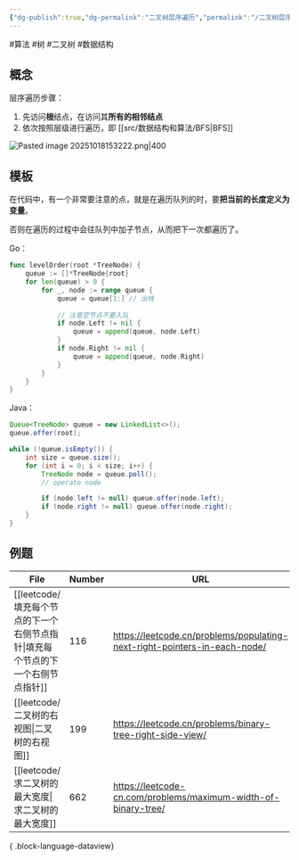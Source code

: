 ```yaml
---
{"dg-publish":true,"dg-permalink":"二叉树层序遍历","permalink":"/二叉树层序遍历/"}
---
```



#算法 #树 #二叉树 #数据结构

## 概念

层序遍历步骤：
1. 先访问**根**结点，在访问其**所有的相邻结点**
2. 依次按照层级进行遍历，即 [[src/数据结构和算法/BFS\|BFS]]

![Pasted image 20251018153222.png|400](/img/user/attachments/images/Pasted%20image%2020251018153222.png)

## 模板

在代码中，有一个非常要注意的点，就是在遍历队列的时，要**把当前的长度定义为变量**。

否则在遍历的过程中会往队列中加子节点，从而把下一次都遍历了。

Go：

```go
func levelOrder(root *TreeNode) {
	queue := []*TreeNode{root}
	for len(queue) > 0 {
		for _, node := range queue {
			queue = queue[1:] // 出栈
			
			// 注意空节点不要入队
			if node.Left != nil {
				queue = append(queue, node.Left)
			}
			if node.Right != nil {
				queue = append(queue, node.Right)
			}
		}
	}
}
```

Java：

```java
Queue<TreeNode> queue = new LinkedList<>();
queue.offer(root);

while (!queue.isEmpty()) {
    int size = queue.size();
    for (int i = 0; i < size; i++) {
        TreeNode node = queue.poll();
        // operate node

        if (node.left != null) queue.offer(node.left);
        if (node.right != null) queue.offer(node.right);
    }
}
```

## 例题

| File                                               | Number | URL                                                                       |
| -------------------------------------------------- | ------ | ------------------------------------------------------------------------- |
| [[leetcode/填充每个节点的下一个右侧节点指针\|填充每个节点的下一个右侧节点指针]] | 116    | https://leetcode.cn/problems/populating-next-right-pointers-in-each-node/ |
| [[leetcode/二叉树的右视图\|二叉树的右视图]]                   | 199    | https://leetcode.cn/problems/binary-tree-right-side-view/                 |
| [[leetcode/求二叉树的最大宽度\|求二叉树的最大宽度]]               | 662    | https://leetcode-cn.com/problems/maximum-width-of-binary-tree/            |

{ .block-language-dataview}
